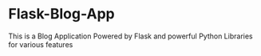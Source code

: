 # Flask-Blog-App
This is a Blog Application Powered by Flask and powerful Python Libraries for various features
